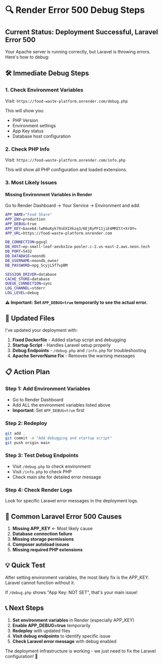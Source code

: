 # 🔍 Render Error 500 Debug Steps

## Current Status: Deployment Successful, Laravel Error 500

Your Apache server is running correctly, but Laravel is throwing errors. Here's how to debug:

## 🛠️ Immediate Debug Steps

### 1. **Check Environment Variables**
Visit: `https://food-waste-platform.onrender.com/debug.php`

This will show you:
- PHP Version
- Environment settings
- App Key status
- Database host configuration

### 2. **Check PHP Info**
Visit: `https://food-waste-platform.onrender.com/info.php`

This will show all PHP configuration and loaded extensions.

### 3. **Most Likely Issues**

#### **Missing Environment Variables in Render**
Go to Render Dashboard → Your Service → Environment and add:

```bash
APP_NAME="Food Share"
APP_ENV=production
APP_DEBUG=true
APP_KEY=base64:lwR6uKyk79sEXIXkzq3/6EjRyPF11jiE4MMZtt+XrOY=
APP_URL=https://food-waste-platform.onrender.com

DB_CONNECTION=pgsql
DB_HOST=ep-small-leaf-aevbx3za-pooler.c-2.us-east-2.aws.neon.tech
DB_PORT=5432
DB_DATABASE=neondb
DB_USERNAME=neondb_owner
DB_PASSWORD=npg_ScyjL5f7vpBM

SESSION_DRIVER=database
CACHE_STORE=database
QUEUE_CONNECTION=sync
LOG_CHANNEL=stderr
LOG_LEVEL=debug
```

**⚠️ Important: Set `APP_DEBUG=true` temporarily to see the actual error.**

## 🔧 Updated Files

I've updated your deployment with:

1. **Fixed Dockerfile** - Added startup script and debugging
2. **Startup Script** - Handles Laravel setup properly
3. **Debug Endpoints** - `/debug.php` and `/info.php` for troubleshooting
4. **Apache ServerName Fix** - Removes the warning messages

## 📋 Action Plan

### **Step 1: Add Environment Variables**
- Go to Render Dashboard
- Add ALL the environment variables listed above
- **Important**: Set `APP_DEBUG=true` first

### **Step 2: Redeploy**
```bash
git add .
git commit -m "Add debugging and startup script"
git push origin main
```

### **Step 3: Test Debug Endpoints**
- Visit `/debug.php` to check environment
- Visit `/info.php` to check PHP
- Check main site for detailed error message

### **Step 4: Check Render Logs**
Look for specific Laravel error messages in the deployment logs.

## 🚨 Common Laravel Error 500 Causes

1. **Missing APP_KEY** ← Most likely cause
2. **Database connection failure**
3. **Missing storage permissions**
4. **Composer autoload issues**
5. **Missing required PHP extensions**

## 💡 Quick Test

After setting environment variables, the most likely fix is the APP_KEY. Laravel cannot function without it.

If `/debug.php` shows "App Key: NOT SET", that's your main issue!

## 📞 Next Steps

1. **Set environment variables** in Render (especially APP_KEY)
2. **Enable APP_DEBUG=true** temporarily
3. **Redeploy** with updated files
4. **Visit debug endpoints** to identify specific issue
5. **Check Laravel error message** with debug enabled

The deployment infrastructure is working - we just need to fix the Laravel configuration! 🌱
